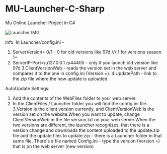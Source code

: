 # MU-Launcher-C-Sharp
Mu Online Launcher Project in C#


![Launcher IMG](https://github.com/enemyssss/MU-Launcher-C-Sharp/blob/master/LauncherIMAGE.png?raw=true)


Info:
In Launcher/config.ini -
1. ServerVersion= 0/1 - 0 for old versions like 97d /// 1 for versions season 1+
2. ServerIP-Port=/u127.0.0.1 /p44405 - only if you launch old version like 97d
3.ClientVersionWeb - reads the version set in the web server and compares it to the one in config.ini (Version =).
4.UpdatePath - link to the zip file where the new update is uploaded.

AutoUpdate Settings:
1. Add the contents of the WebFiles folder to your web server.
2. In the ClientFiles / Launcher folder you will find the config.ini file.
3.Version is the client version currently, and ClientVersionWeb is the version set
on the website.When you want to update, change ClientVersionWeb in the file
version.txt on your web server.When the two versions are different, the launcher recognizes,
that there is a version change and downloads the content uploaded to the update.zip file
add the update files to update.zip - there is a Launcher folder in that same file.
There's a file named Config.ini - type the version (Version =) that is on the web server (new version)
